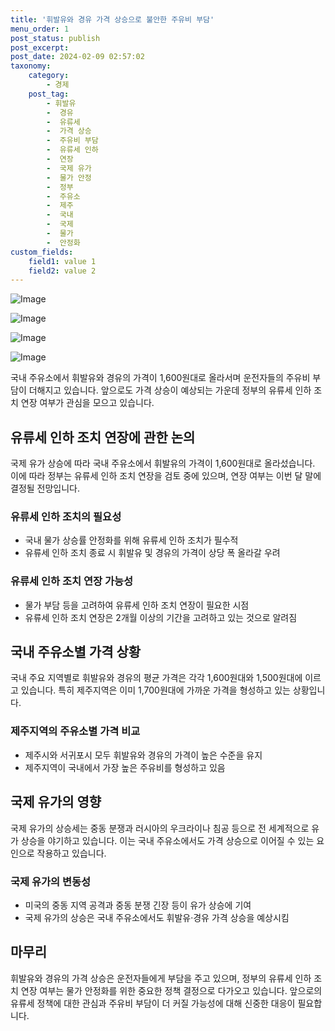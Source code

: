 ```yaml
---
title: '휘발유와 경유 가격 상승으로 불안한 주유비 부담'
menu_order: 1
post_status: publish
post_excerpt: 
post_date: 2024-02-09 02:57:02
taxonomy:
    category:
        - 경제
    post_tag:
        - 휘발유
        -  경유
        -  유류세
        -  가격 상승
        -  주유비 부담
        -  유류세 인하
        -  연장
        -  국제 유가
        -  물가 안정
        -  정부
        -  주유소
        -  제주
        -  국내
        -  국제
        -  물가
        -  안정화
custom_fields:
    field1: value 1
    field2: value 2
---
```


![Image](https://imgnews.pstatic.net/image/661/2024/02/08/0000036988_001_20240208185105478.jpg?type=w647)

![Image](https://imgnews.pstatic.net/image/661/2024/02/08/0000036988_002_20240208185105520.jpg?type=w647)

![Image](https://imgnews.pstatic.net/image/661/2024/02/08/0000036988_003_20240208185105566.jpg?type=w647)

![Image](https://imgnews.pstatic.net/image/661/2024/02/08/0000036988_004_20240208185105607.jpg?type=w647)

국내 주유소에서 휘발유와 경유의 가격이 1,600원대로 올라서며 운전자들의 주유비 부담이 더해지고 있습니다. 앞으로도 가격 상승이 예상되는 가운데 정부의 유류세 인하 조치 연장 여부가 관심을 모으고 있습니다.
## 유류세 인하 조치 연장에 관한 논의
국제 유가 상승에 따라 국내 주유소에서 휘발유의 가격이 1,600원대로 올라섰습니다. 이에 따라 정부는 유류세 인하 조치 연장을 검토 중에 있으며, 연장 여부는 이번 달 말에 결정될 전망입니다.
### 유류세 인하 조치의 필요성
- 국내 물가 상승률 안정화를 위해 유류세 인하 조치가 필수적
- 유류세 인하 조치 종료 시 휘발유 및 경유의 가격이 상당 폭 올라갈 우려
### 유류세 인하 조치 연장 가능성
- 물가 부담 등을 고려하여 유류세 인하 조치 연장이 필요한 시점
- 유류세 인하 조치 연장은 2개월 이상의 기간을 고려하고 있는 것으로 알려짐
## 국내 주유소별 가격 상황
국내 주요 지역별로 휘발유와 경유의 평균 가격은 각각 1,600원대와 1,500원대에 이르고 있습니다. 특히 제주지역은 이미 1,700원대에 가까운 가격을 형성하고 있는 상황입니다.
### 제주지역의 주유소별 가격 비교
- 제주시와 서귀포시 모두 휘발유와 경유의 가격이 높은 수준을 유지
- 제주지역이 국내에서 가장 높은 주유비를 형성하고 있음
## 국제 유가의 영향
국제 유가의 상승세는 중동 분쟁과 러시아의 우크라이나 침공 등으로 전 세계적으로 유가 상승을 야기하고 있습니다. 이는 국내 주유소에서도 가격 상승으로 이어질 수 있는 요인으로 작용하고 있습니다.
### 국제 유가의 변동성
- 미국의 중동 지역 공격과 중동 분쟁 긴장 등이 유가 상승에 기여
- 국제 유가의 상승은 국내 주유소에서도 휘발유·경유 가격 상승을 예상시킴
## 마무리
휘발유와 경유의 가격 상승은 운전자들에게 부담을 주고 있으며, 정부의 유류세 인하 조치 연장 여부는 물가 안정화를 위한 중요한 정책 결정으로 다가오고 있습니다. 앞으로의 유류세 정책에 대한 관심과 주유비 부담이 더 커질 가능성에 대해 신중한 대응이 필요합니다.
